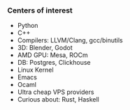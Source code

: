 ### Centers of interest

* Python
* C++
* Compilers: LLVM/Clang, gcc/binutils
* 3D: Blender, Godot
* AMD GPU: Mesa, ROCm
* DB: Postgres, Clickhouse
* Linux Kernel
* Emacs
* Ocaml
* Ultra cheap VPS providers
* Curious about: Rust, Haskell
<!--
**v01dXYZ/v01dxyz** is a ✨ _special_ ✨ repository because its `README.md` (this file) appears on your GitHub profile.

Here are some ideas to get you started:

- 🔭 I’m currently working on ...
- 🌱 I’m currently learning ...
- 👯 I’m looking to collaborate on ...
- 🤔 I’m looking for help with ...
- 💬 Ask me about ...
- 📫 How to reach me: ...
- 😄 Pronouns: ...
- ⚡ Fun fact: ...
-->
